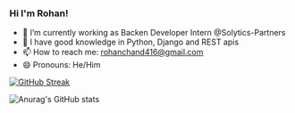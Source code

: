 ### Hi I'm Rohan!

- 🔭 I’m currently working as Backen Developer Intern @Solytics-Partners
- 🌱 I have good knowledge in Python, Django and REST apis
- 📫 How to reach me: rohanchand416@gmail.com
- 😄 Pronouns: He/Him

[![GitHub Streak](http://github-readme-streak-stats.herokuapp.com?user=rohan41&theme=gotham&hide_border=true&ring=3045E9&fire=DD1A0F&stroke=3DDD46&currStreakLabel=DD6363&dates=6EBFC3)](https://git.io/streak-stats)

![Anurag's GitHub stats](https://github-readme-stats.vercel.app/api?username=rohan416&theme=dark&show_icons=true?theme=gotham)




